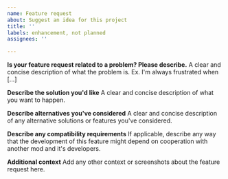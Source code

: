 ```yaml
---
name: Feature request
about: Suggest an idea for this project
title: ''
labels: enhancement, not planned
assignees: ''

---
```


**Is your feature request related to a problem? Please describe.**
A clear and concise description of what the problem is. Ex. I'm always frustrated when [...]

**Describe the solution you'd like**
A clear and concise description of what you want to happen.

**Describe alternatives you've considered**
A clear and concise description of any alternative solutions or features you've considered.

**Describe any compatibility requirements**
If applicable, describe any way that the development of this feature might depend on cooperation with another mod and it's developers.

**Additional context**
Add any other context or screenshots about the feature request here.
